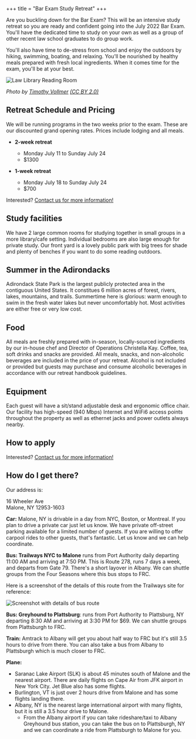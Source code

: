 +++
title = "Bar Exam Study Retreat"
+++

Are you buckling down for the Bar Exam? This will be an intensive study retreat so you are ready and confident going into the July 2022 Bar Exam. You'll have the dedicated time to study on your own as well as a group of other recent law school graduates to do group work.

You'll also have time to de-stress from school and enjoy the outdoors by hiking, swimming, boating, and relaxing. You'll be nourished by healthy meals prepared with fresh local ingredients. When it comes time for the exam, you'll be at your best.

![Law Library Reading Room](/images/gallery/law-library.jpg)

*Photo by [Timothy Vollmer](https://flickr.com/photos/sixteenmilesofstring/) <a href="https://creativecommons.org/licenses/by/2.0/legalcode">(CC BY 2.0)</a>*

## Retreat Schedule and Pricing

We will be running programs in the two weeks prior to the exam. These are our discounted grand opening rates. Prices include lodging and all meals.

* **2-week retreat**
  * Monday July 11 to Sunday July 24
  * $1300

* **1-week retreat**
  * Monday July 18 to Sunday July 24
  * $700

Interested? <a href="https://us14.list-manage.com/contact-form?u=a54483dfc73731ced2ff35a04&form_id=33ffae0ec11579cdc44c4f30cb839689">Contact us for more information!</a>

## Study facilities

We have 2 large common rooms for studying together in small groups in a more library/cafe setting. Individual bedrooms are also large enough for private study. Our front yard is a lovely public park with big trees for shade and plenty of benches if you want to do some reading outdoors. 
 
## Summer in the Adirondacks

Adirondack State Park is the largest publicly protected area in the contiguous United States. It constitues 6 million acres of forest, rivers, lakes, mountains, and trails. Summertime here is glorious: warm enough to swim in the fresh water lakes but never uncomfortably hot. Most activities are either free or very low cost.

## Food

All meals are freshly prepared with in-season, locally-sourced ingredients by our in-house chef and Director of Operations Christella Kay. Coffee, tea, soft drinks and snacks are provided. All meals, snacks, and non-alcoholic beverages are included in the price of your retreat. Alcohol is not included or provided but guests may purchase and consume alcoholic beverages in accordance with our retreat handbook guidelines.

## Equipment

Each guest will have a sit/stand adjustable desk and ergonomic office chair. Our facility has high-speed (940 Mbps) Internet and WiFi6 access points throughout the property as well as ethernet jacks and power outlets always nearby.

## How to apply

Interested? <a href="https://us14.list-manage.com/contact-form?u=a54483dfc73731ced2ff35a04&form_id=33ffae0ec11579cdc44c4f30cb839689">Contact us for more information!</a>

## How do I get there?

Our address is:


16 Wheeler Ave
<br>
Malone, NY 12953-1603


**Car:** Malone, NY is drivable in a day from NYC, Boston, or Montreal. If you plan to drive a private car just let us know. We have private off-street parking available for a limited number of guests. If you are willing to offer carpool rides to other guests, that's fantastic. Let us know and we can help coordinate.

**Bus: Trailways NYC to Malone** runs from Port Authority daily departing 11:00 AM and arriving at 7:50 PM. This is Route 278, runs 7 days a week, and departs from Gate 79. There's a short layover in Albany. We can shuttle groups from the Four Seasons where this bus stops to FRC.

Here is a screenshot of the details of this route from the Trailways site for reference:

<img class="screenshot" alt="Screenshot with details of bus route" src="/images/trailways-bus.png">

**Bus: Greyhound to Plattsburg**: runs from Port Authority to Plattsburg, NY departing 8:30 AM and arriving at 3:30 PM for $69. We can shuttle groups from Plattsburgh to FRC.

**Train:** Amtrack to Albany will get you about half way to FRC but it's still 3.5 hours to drive from there. You can also take a bus from Albany to Plattsburgh which is much closer to FRC.

**Plane:**

* Saranac Lake Airport (SLK) is about 45 minutes south of Malone and the nearest airport. There are daily flights on Cape Air from JFK airport in New York City. Jet Blue also has some flights.
* Burlington, VT is just over 2 hours drive from Malone and has some flights landing there.
* Albany, NY is the nearest large international airport with many flights, but it is still a 3.5 hour drive to Malone.
  * From the Albany airport if you can take rideshare/taxi to Albany Greyhound bus station, you can take the bus on to Plattsburgh, NY and we can coordinate a ride from Plattsburgh to Malone for you.
